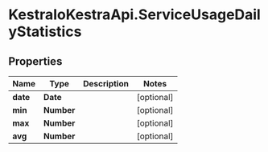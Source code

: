 # KestraIoKestraApi.ServiceUsageDailyStatistics

## Properties

Name | Type | Description | Notes
------------ | ------------- | ------------- | -------------
**date** | **Date** |  | [optional] 
**min** | **Number** |  | [optional] 
**max** | **Number** |  | [optional] 
**avg** | **Number** |  | [optional] 


